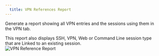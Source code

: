 ```yaml
---
  title: VPN References Report
---
```

Generate a report showing all VPN entries and the sessions using them in the VPN tab.  

This report also displays SSH, VPN, Web or Command Line session type that are Linked to an existing session.  
![VPN Reference Report](https://webdevolutions.azureedge.net/docs/en/rdm/mac/clip10086.png) 

